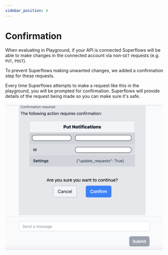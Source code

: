```yaml
---
sidebar_position: 4
---
```


# Confirmation

When evaluating in Playground, if your API is connected Superflows will be able to make changes in the connected account via non-`GET` requests (e.g. `PUT`, `POST`).

To prevent Superflows making unwanted changes, we added a confirmation step for these requests. 

Every time Superflows attempts to make a request like this in the playground, you will be prompted for confirmation. Superflows will provide details of the request being made so you can make sure it's safe.

![Confirmation check](../../static/img/docs/playground/confirmation/confirmation-check.png)

